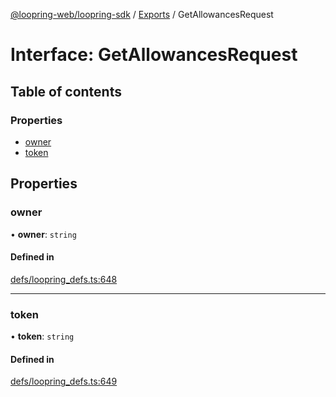 [@loopring-web/loopring-sdk](../README.md) / [Exports](../modules.md) / GetAllowancesRequest

# Interface: GetAllowancesRequest

## Table of contents

### Properties

- [owner](GetAllowancesRequest.md#owner)
- [token](GetAllowancesRequest.md#token)

## Properties

### owner

• **owner**: `string`

#### Defined in

[defs/loopring_defs.ts:648](https://github.com/Loopring/loopring_sdk/blob/cd42b57/src/defs/loopring_defs.ts#L648)

___

### token

• **token**: `string`

#### Defined in

[defs/loopring_defs.ts:649](https://github.com/Loopring/loopring_sdk/blob/cd42b57/src/defs/loopring_defs.ts#L649)
